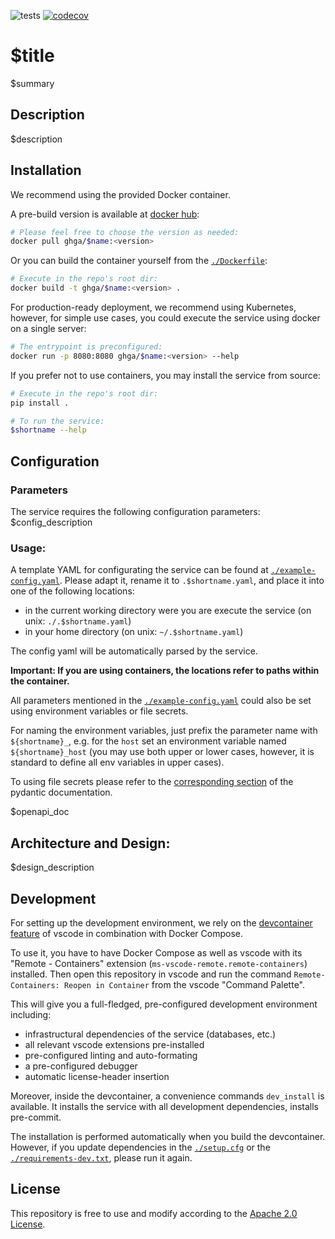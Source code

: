 ![tests](https://github.com/ghga-de/$shortname/actions/workflows/unit_and_int_tests.yaml/badge.svg)
[![codecov](https://codecov.io/gh/ghga-de/$shortname/branch/main/graph/badge.svg?token=GYH99Y71CK)](https://codecov.io/gh/ghga-de/$shortname)
# $title

$summary

## Description

$description

## Installation
We recommend using the provided Docker container.

A pre-build version is available at [docker hub](https://hub.docker.com/repository/docker/ghga/$name):
```bash
# Please feel free to choose the version as needed:
docker pull ghga/$name:<version>
```

Or you can build the container yourself from the [`./Dockerfile`](./Dockerfile):
```bash
# Execute in the repo's root dir:
docker build -t ghga/$name:<version> .
```

For production-ready deployment, we recommend using Kubernetes, however,
for simple use cases, you could execute the service using docker
on a single server:
```bash
# The entrypoint is preconfigured:
docker run -p 8080:8080 ghga/$name:<version> --help
```

If you prefer not to use containers, you may install the service from source:
```bash
# Execute in the repo's root dir:
pip install .

# To run the service:
$shortname --help
```

## Configuration
### Parameters

The service requires the following configuration parameters:
$config_description

### Usage:

A template YAML for configurating the service can be found at
[`./example-config.yaml`](./example-config.yaml).
Please adapt it, rename it to `.$shortname.yaml`, and place it into one of the following locations:
- in the current working directory were you are execute the service (on unix: `./.$shortname.yaml`)
- in your home directory (on unix: `~/.$shortname.yaml`)

The config yaml will be automatically parsed by the service.

**Important: If you are using containers, the locations refer to paths within the container.**

All parameters mentioned in the [`./example-config.yaml`](./example-config.yaml)
could also be set using environment variables or file secrets.

For naming the environment variables, just prefix the parameter name with `${shortname}_`,
e.g. for the `host` set an environment variable named `${shortname}_host`
(you may use both upper or lower cases, however, it is standard to define all env
variables in upper cases).

To using file secrets please refer to the
[corresponding section](https://pydantic-docs.helpmanual.io/usage/settings/#secret-support)
of the pydantic documentation.

$openapi_doc

## Architecture and Design:
$design_description

## Development
For setting up the development environment, we rely on the
[devcontainer feature](https://code.visualstudio.com/docs/remote/containers) of vscode
in combination with Docker Compose.

To use it, you have to have Docker Compose as well as vscode with its "Remote - Containers"
extension (`ms-vscode-remote.remote-containers`) installed.
Then open this repository in vscode and run the command
`Remote-Containers: Reopen in Container` from the vscode "Command Palette".

This will give you a full-fledged, pre-configured development environment including:
- infrastructural dependencies of the service (databases, etc.)
- all relevant vscode extensions pre-installed
- pre-configured linting and auto-formating
- a pre-configured debugger
- automatic license-header insertion

Moreover, inside the devcontainer, a convenience commands `dev_install` is available.
It installs the service with all development dependencies, installs pre-commit.

The installation is performed automatically when you build the devcontainer. However,
if you update dependencies in the [`./setup.cfg`](./setup.cfg) or the
[`./requirements-dev.txt`](./requirements-dev.txt), please run it again.

## License
This repository is free to use and modify according to the
[Apache 2.0 License](./LICENSE).
